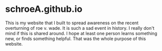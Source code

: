 # schroeA.github.io
This is my website that I built to spread awareness on the recent overturning of roe v. wade. It is such a sad event in history. I really don't mind if this is shared around. 
I hope at least one person learns something new, or finds something helpful. That was the whole purpose of this website. 
